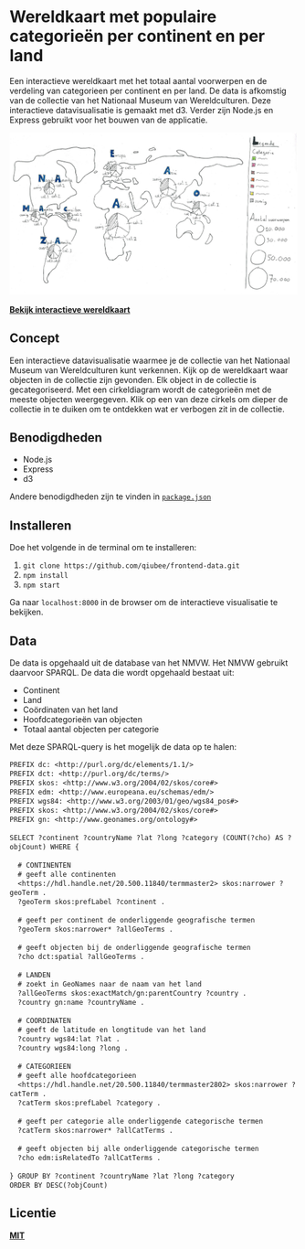 # Wereldkaart met populaire categorieën per continent en per land

Een interactieve wereldkaart met het totaal aantal voorwerpen en de verdeling van categorieen per continent en per land. De data is afkomstig van de collectie van het Nationaal Museum van Wereldculturen. Deze interactieve datavisualisatie is gemaakt met d3. Verder zijn Node.js en Express gebruikt voor het bouwen van de applicatie.

![World map with pie charts showing top 3 of categories with the most objects found in the collection of the National Museum of Worldcultures](images/concept-small-cut.jpg)

**[Bekijk interactieve wereldkaart](https://qiubee.github.io/frontend-data/)**

## Concept

Een interactieve datavisualisatie waarmee je de collectie van het Nationaal Museum van Wereldculturen kunt verkennen. Kijk op de wereldkaart waar objecten in de collectie zijn gevonden. Elk object in de collectie is gecategoriseerd. Met een cirkeldiagram wordt de categorieën met de meeste objecten weergegeven. Klik op een van deze cirkels om dieper de collectie in te duiken om te ontdekken wat er verbogen zit in de collectie.

## Benodigdheden

* Node.js
* Express
* d3

Andere benodigdheden zijn te vinden in [`package.json`](https://github.com/qiubee/frontend-data/blob/master/package.json)

## Installeren

Doe het volgende in de terminal om te installeren:

1. `git clone https://github.com/qiubee/frontend-data.git`
2. `npm install`
3. `npm start`

Ga naar `localhost:8000` in de browser om de interactieve visualisatie te bekijken.

## Data

De data is opgehaald uit de database van het NMVW. Het NMVW gebruikt daarvoor SPARQL. De data die wordt opgehaald bestaat uit:

* Continent
* Land
* Coördinaten van het land
* Hoofdcategorieën van objecten
* Totaal aantal objecten per categorie

Met deze SPARQL-query is het mogelijk de data op te halen:

```SPARQL
PREFIX dc: <http://purl.org/dc/elements/1.1/>
PREFIX dct: <http://purl.org/dc/terms/>
PREFIX skos: <http://www.w3.org/2004/02/skos/core#>
PREFIX edm: <http://www.europeana.eu/schemas/edm/>
PREFIX wgs84: <http://www.w3.org/2003/01/geo/wgs84_pos#>
PREFIX skos: <http://www.w3.org/2004/02/skos/core#>
PREFIX gn: <http://www.geonames.org/ontology#>

SELECT ?continent ?countryName ?lat ?long ?category (COUNT(?cho) AS ?objCount) WHERE {
  
  # CONTINENTEN
  # geeft alle continenten
  <https://hdl.handle.net/20.500.11840/termmaster2> skos:narrower ?geoTerm .
  ?geoTerm skos:prefLabel ?continent .

  # geeft per continent de onderliggende geografische termen
  ?geoTerm skos:narrower* ?allGeoTerms .

  # geeft objecten bij de onderliggende geografische termen
  ?cho dct:spatial ?allGeoTerms .

  # LANDEN
  # zoekt in GeoNames naar de naam van het land
  ?allGeoTerms skos:exactMatch/gn:parentCountry ?country .
  ?country gn:name ?countryName .

  # COORDINATEN
  # geeft de latitude en longtitude van het land
  ?country wgs84:lat ?lat .
  ?country wgs84:long ?long .
  
  # CATEGORIEEN
  # geeft alle hoofdcategorieen
  <https://hdl.handle.net/20.500.11840/termmaster2802> skos:narrower ?catTerm .
  ?catTerm skos:prefLabel ?category .
  
  # geeft per categorie alle onderliggende categorische termen
  ?catTerm skos:narrower* ?allCatTerms .
  
  # geeft objecten bij alle onderliggende categorische termen
  ?cho edm:isRelatedTo ?allCatTerms .
  
} GROUP BY ?continent ?countryName ?lat ?long ?category
ORDER BY DESC(?objCount)
```

## Licentie

**[MIT](https://github.com/qiubee/functional-programming/blob/master/LICENSE)**
